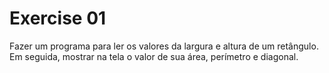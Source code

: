 
# Exercise 01

Fazer um programa para ler os valores da largura e altura de um retângulo. Em seguida, mostrar na tela o valor de sua área, perímetro e diagonal.